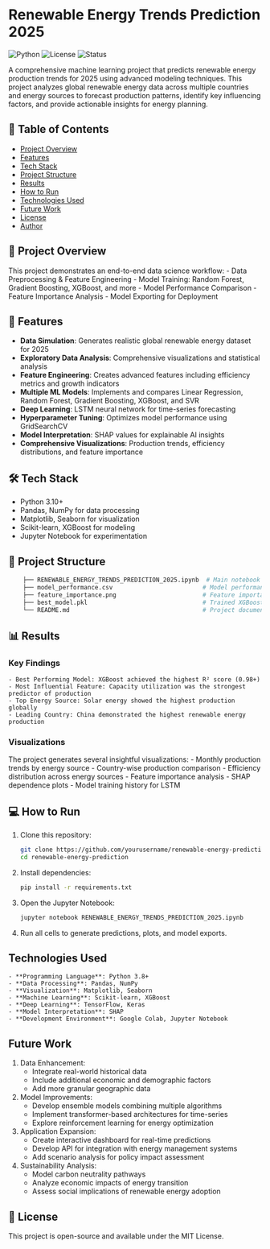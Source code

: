 # Renewable Energy Trends Prediction 2025

![Python](https://img.shields.io/badge/Python-3.8%2B-blue)
![License](https://img.shields.io/badge/License-MIT-green)
![Status](https://img.shields.io/badge/Status-Complete-brightgreen)

A comprehensive machine learning project that predicts renewable energy production trends for 2025 using advanced modeling techniques. This project analyzes global renewable energy data across multiple countries and energy sources to forecast production patterns, identify key influencing factors, and provide actionable insights for energy planning.

## 📑 Table of Contents

-   [Project Overview](#-project-overview)
-   [Features](#-features)
-   [Tech Stack](#%EF%B8%8F-tech-stack)
-   [Project Structure](#-project-structure)
-   [Results](#-results)
-   [How to Run](#-how-to-run)
-   [Technologies Used](#-Technologies-Used)
-   [Future Work](#-future-work)
-   [License](#-license)
-   [Author](#-author)

## 📌 Project Overview

This project demonstrates an end-to-end data science workflow: - Data
Preprocessing & Feature Engineering - Model Training: Random Forest,
Gradient Boosting, XGBoost, and more - Model Performance Comparison -
Feature Importance Analysis - Model Exporting for Deployment

## 🚀 Features

- **Data Simulation**: Generates realistic global renewable energy dataset for 2025
- **Exploratory Data Analysis**: Comprehensive visualizations and statistical analysis
- **Feature Engineering**: Creates advanced features including efficiency metrics and growth indicators
- **Multiple ML Models**: Implements and compares Linear Regression, Random Forest, Gradient Boosting, XGBoost, and SVR
- **Deep Learning**: LSTM neural network for time-series forecasting
- **Hyperparameter Tuning**: Optimizes model performance using GridSearchCV
- **Model Interpretation**: SHAP values for explainable AI insights
- **Comprehensive Visualizations**: Production trends, efficiency distributions, and feature importance

## 🛠️ Tech Stack

-   Python 3.10+
-   Pandas, NumPy for data processing
-   Matplotlib, Seaborn for visualization
-   Scikit-learn, XGBoost for modeling
-   Jupyter Notebook for experimentation

## 📂 Project Structure

```bash
    ├── RENEWABLE_ENERGY_TRENDS_PREDICTION_2025.ipynb  # Main notebook
    ├── model_performance.csv                         # Model performance metrics
    ├── feature_importance.png                        # Feature importance visualization
    ├── best_model.pkl                                # Trained XGBoost model
    └── README.md                                     # Project documentation
```

## 📊 Results

### Key Findings
    - Best Performing Model: XGBoost achieved the highest R² score (0.98+)
    - Most Influential Feature: Capacity utilization was the strongest predictor of production
    - Top Energy Source: Solar energy showed the highest production globally
    - Leading Country: China demonstrated the highest renewable energy production

### Visualizations
The project generates several insightful visualizations:
    - Monthly production trends by energy source
    - Country-wise production comparison
    - Efficiency distribution across energy sources
    - Feature importance analysis
    - SHAP dependence plots
    - Model training history for LSTM

## 💻 How to Run

1.  Clone this repository:

    ``` bash
    git clone https://github.com/yourusername/renewable-energy-prediction.git
    cd renewable-energy-prediction
    ```

2.  Install dependencies:

    ``` bash
    pip install -r requirements.txt
    ```

3.  Open the Jupyter Notebook:

    ``` bash
    jupyter notebook RENEWABLE_ENERGY_TRENDS_PREDICTION_2025.ipynb
    ```

4.  Run all cells to generate predictions, plots, and model exports.

## Technologies Used

    - **Programming Language**: Python 3.8+
    - **Data Processing**: Pandas, NumPy
    - **Visualization**: Matplotlib, Seaborn
    - **Machine Learning**: Scikit-learn, XGBoost
    - **Deep Learning**: TensorFlow, Keras
    - **Model Interpretation**: SHAP
    - **Development Environment**: Google Colab, Jupyter Notebook

## Future Work

1. Data Enhancement:
    - Integrate real-world historical data
    - Include additional economic and demographic factors
    - Add more granular geographic data
2. Model Improvements:
    - Develop ensemble models combining multiple algorithms
    - Implement transformer-based architectures for time-series
    - Explore reinforcement learning for energy optimization
3. Application Expansion:
    - Create interactive dashboard for real-time predictions
    - Develop API for integration with energy management systems
    - Add scenario analysis for policy impact assessment
4. Sustainability Analysis:
    - Model carbon neutrality pathways
    - Analyze economic impacts of energy transition
    - Assess social implications of renewable energy adoption

## 📝 License

This project is open-source and available under the MIT License.
